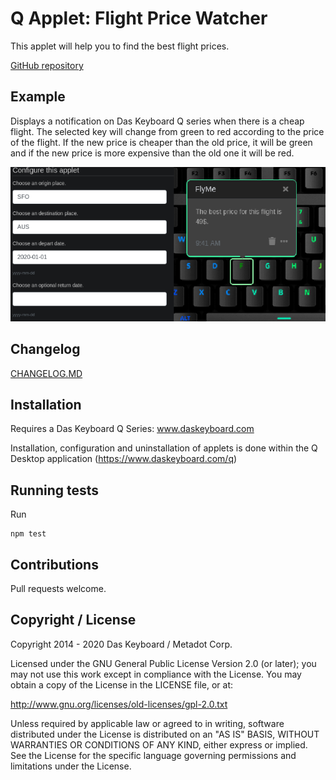 # Q Applet: Flight Price Watcher

This applet will help you to find the best flight prices.

[GitHub repository](https://github.com/daskeyboard/daskeyboard-applet--fly-me)

## Example

Displays a notification on Das Keyboard Q series when there is a cheap flight. The selected key will change from green
to red according to the price of the flight. If the new price is cheaper than the old price, it will be green and if the
new price is more expensive than the old one it will be red.

![Flight Price Watcher on a Das Keyboard Q](assets/image.png "Flight Price Watcher result")

## Changelog

[CHANGELOG.MD](CHANGELOG.md)

## Installation

Requires a Das Keyboard Q Series: www.daskeyboard.com

Installation, configuration and uninstallation of applets is done within
the Q Desktop application (<https://www.daskeyboard.com/q>)

## Running tests

Run

    npm test

## Contributions

Pull requests welcome.

## Copyright / License

Copyright 2014 - 2020 Das Keyboard / Metadot Corp.

Licensed under the GNU General Public License Version 2.0 (or later);
you may not use this work except in compliance with the License.
You may obtain a copy of the License in the LICENSE file, or at:

   <http://www.gnu.org/licenses/old-licenses/gpl-2.0.txt>

Unless required by applicable law or agreed to in writing, software
distributed under the License is distributed on an "AS IS" BASIS,
WITHOUT WARRANTIES OR CONDITIONS OF ANY KIND, either express or implied.
See the License for the specific language governing permissions and
limitations under the License.
